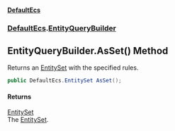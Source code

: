 #### [DefaultEcs](DefaultEcs.md 'DefaultEcs')
### [DefaultEcs](DefaultEcs.md#DefaultEcs 'DefaultEcs').[EntityQueryBuilder](EntityQueryBuilder.md 'DefaultEcs.EntityQueryBuilder')
## EntityQueryBuilder.AsSet() Method
Returns an [EntitySet](EntitySet.md 'DefaultEcs.EntitySet') with the specified rules.  
```csharp
public DefaultEcs.EntitySet AsSet();
```
#### Returns
[EntitySet](EntitySet.md 'DefaultEcs.EntitySet')  
The [EntitySet](EntitySet.md 'DefaultEcs.EntitySet').

